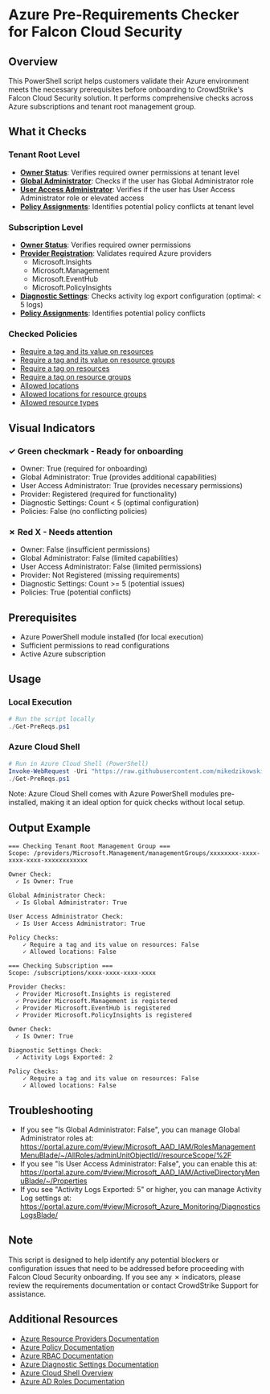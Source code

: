 # Azure Pre-Requirements Checker for Falcon Cloud Security

## Overview
This PowerShell script helps customers validate their Azure environment meets the necessary prerequisites before onboarding to CrowdStrike's Falcon Cloud Security solution. It performs comprehensive checks across Azure subscriptions and tenant root management group.

## What it Checks

### Tenant Root Level
- **[Owner Status](https://learn.microsoft.com/en-us/azure/role-based-access-control/built-in-roles/privileged#owner)**: Verifies required owner permissions at tenant level
- **[Global Administrator](https://learn.microsoft.com/en-us/azure/active-directory/roles/permissions-reference#global-administrator)**: Checks if the user has Global Administrator role
- **[User Access Administrator](https://learn.microsoft.com/en-us/azure/role-based-access-control/built-in-roles/privileged#user-access-administrator)**: Verifies if the user has User Access Administrator role or elevated access
- **[Policy Assignments](https://learn.microsoft.com/en-us/azure/governance/policy/overview)**: Identifies potential policy conflicts at tenant level

### Subscription Level
- **[Owner Status](https://learn.microsoft.com/en-us/azure/role-based-access-control/built-in-roles/privileged#owner)**: Verifies required owner permissions
- **[Provider Registration](https://learn.microsoft.com/en-us/azure/azure-resource-manager/management/azure-services-resource-providers)**: Validates required Azure providers
  - Microsoft.Insights
  - Microsoft.Management
  - Microsoft.EventHub
  - Microsoft.PolicyInsights
- **[Diagnostic Settings](https://learn.microsoft.com/en-us/azure/azure-monitor/fundamentals/service-limits#diagnostic-settings)**: Checks activity log export configuration (optimal: < 5 logs)
- **[Policy Assignments](https://learn.microsoft.com/en-us/azure/governance/policy/overview)**: Identifies potential policy conflicts

### Checked Policies
- [Require a tag and its value on resources](https://www.azadvertizer.net/azpolicyadvertizer/1e30110a-5ceb-460c-a204-c1c3969c6d62.html)
- [Require a tag and its value on resource groups](https://www.azadvertizer.net/azpolicyadvertizer/8ce3da23-7156-49e4-b145-24f95f9dcb46.html)
- [Require a tag on resources](https://www.azadvertizer.net/azpolicyadvertizer/871b6d14-10aa-478d-b590-94f262ecfa99.html)
- [Require a tag on resource groups](https://www.azadvertizer.net/azpolicyadvertizer/96670d01-0a4d-4649-9c89-2d3abc0a5025.html)
- [Allowed locations](https://www.azadvertizer.net/azpolicyadvertizer/e56962a6-4747-49cd-b67b-bf8b01975c4c.html)
- [Allowed locations for resource groups](https://www.azadvertizer.net/azpolicyadvertizer/e765b5de-1225-4ba3-bd56-1ac6695af988.html)
- [Allowed resource types](https://www.azadvertizer.net/azpolicyadvertizer/a08ec900-254a-4555-9bf5-e42af04b5c5c.html)

## Visual Indicators

### ✓ Green checkmark - Ready for onboarding
- Owner: True (required for onboarding)
- Global Administrator: True (provides additional capabilities)
- User Access Administrator: True (provides necessary permissions)
- Provider: Registered (required for functionality)
- Diagnostic Settings: Count < 5 (optimal configuration)
- Policies: False (no conflicting policies)

### ✗ Red X - Needs attention
- Owner: False (insufficient permissions)
- Global Administrator: False (limited capabilities)
- User Access Administrator: False (limited permissions)
- Provider: Not Registered (missing requirements)
- Diagnostic Settings: Count >= 5 (potential issues)
- Policies: True (potential conflicts)

## Prerequisites
- Azure PowerShell module installed (for local execution)
- Sufficient permissions to read configurations
- Active Azure subscription

## Usage

### Local Execution
```powershell
# Run the script locally
./Get-PreReqs.ps1
```

### Azure Cloud Shell
```powershell
# Run in Azure Cloud Shell (PowerShell)
Invoke-WebRequest -Uri "https://raw.githubusercontent.com/mikedzikowski/AzureFalconCloudSecurityPreReqs/main/Get-PreReqs.ps1" -OutFile "Get-PreReqs.ps1"
./Get-PreReqs.ps1
```

Note: Azure Cloud Shell comes with Azure PowerShell modules pre-installed, making it an ideal option for quick checks without local setup.

## Output Example
```
=== Checking Tenant Root Management Group ===
Scope: /providers/Microsoft.Management/managementGroups/xxxxxxxx-xxxx-xxxx-xxxx-xxxxxxxxxxxx

Owner Check:
  ✓ Is Owner: True

Global Administrator Check:
  ✓ Is Global Administrator: True

User Access Administrator Check:
  ✓ Is User Access Administrator: True

Policy Checks:
    ✓ Require a tag and its value on resources: False
    ✓ Allowed locations: False

=== Checking Subscription ===
Scope: /subscriptions/xxxx-xxxx-xxxx-xxxx

Provider Checks:
  ✓ Provider Microsoft.Insights is registered
  ✓ Provider Microsoft.Management is registered
  ✓ Provider Microsoft.EventHub is registered
  ✓ Provider Microsoft.PolicyInsights is registered

Owner Check:
  ✓ Is Owner: True

Diagnostic Settings Check:
  ✓ Activity Logs Exported: 2

Policy Checks:
    ✓ Require a tag and its value on resources: False
    ✓ Allowed locations: False
```

## Troubleshooting
- If you see "Is Global Administrator: False", you can manage Global Administrator roles at: https://portal.azure.com/#view/Microsoft_AAD_IAM/RolesManagementMenuBlade/~/AllRoles/adminUnitObjectId//resourceScope/%2F
- If you see "Is User Access Administrator: False", you can enable this at: https://portal.azure.com/#view/Microsoft_AAD_IAM/ActiveDirectoryMenuBlade/~/Properties
- If you see "Activity Logs Exported: 5" or higher, you can manage Activity Log settings at: https://portal.azure.com/#view/Microsoft_Azure_Monitoring/DiagnosticsLogsBlade/

## Note
This script is designed to help identify any potential blockers or configuration issues that need to be addressed before proceeding with Falcon Cloud Security onboarding. If you see any ✗ indicators, please review the requirements documentation or contact CrowdStrike Support for assistance.

## Additional Resources
- [Azure Resource Providers Documentation](https://learn.microsoft.com/en-us/azure/azure-resource-manager/management/azure-services-resource-providers)
- [Azure Policy Documentation](https://learn.microsoft.com/en-us/azure/governance/policy/)
- [Azure RBAC Documentation](https://learn.microsoft.com/en-us/azure/role-based-access-control/overview)
- [Azure Diagnostic Settings Documentation](https://learn.microsoft.com/en-us/azure/azure-monitor/essentials/diagnostic-settings)
- [Azure Cloud Shell Overview](https://learn.microsoft.com/en-us/azure/cloud-shell/overview)
- [Azure AD Roles Documentation](https://learn.microsoft.com/en-us/azure/active-directory/roles/permissions-reference)